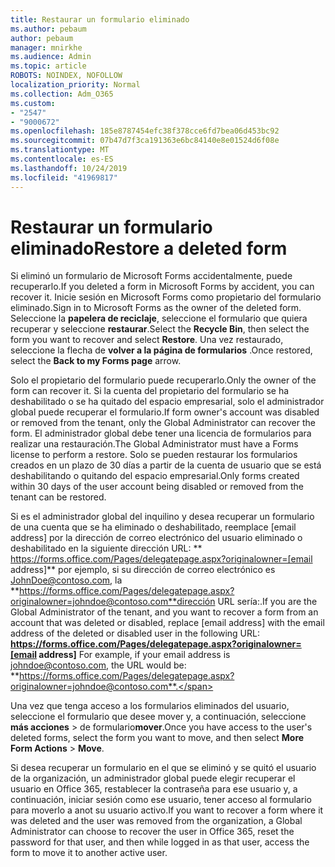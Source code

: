 ```yaml
---
title: Restaurar un formulario eliminado
ms.author: pebaum
author: pebaum
manager: mnirkhe
ms.audience: Admin
ms.topic: article
ROBOTS: NOINDEX, NOFOLLOW
localization_priority: Normal
ms.collection: Adm_O365
ms.custom:
- "2547"
- "9000672"
ms.openlocfilehash: 185e8787454efc38f378cce6fd7bea06d453bc92
ms.sourcegitcommit: 07b47d7f3ca191363e6bc84140e8e01524d6f08e
ms.translationtype: MT
ms.contentlocale: es-ES
ms.lasthandoff: 10/24/2019
ms.locfileid: "41969817"
---
```

# <a name="restore-a-deleted-form"></a><span data-ttu-id="897a9-102">Restaurar un formulario eliminado</span><span class="sxs-lookup"><span data-stu-id="897a9-102">Restore a deleted form</span></span>

<span data-ttu-id="897a9-103">Si eliminó un formulario de Microsoft Forms accidentalmente, puede recuperarlo.</span><span class="sxs-lookup"><span data-stu-id="897a9-103">If you deleted a form in Microsoft Forms by accident, you can recover it.</span></span> <span data-ttu-id="897a9-104">Inicie sesión en Microsoft Forms como propietario del formulario eliminado.</span><span class="sxs-lookup"><span data-stu-id="897a9-104">Sign in to Microsoft Forms as the owner of the deleted form.</span></span> <span data-ttu-id="897a9-105">Seleccione la **papelera de reciclaje**, seleccione el formulario que quiera recuperar y seleccione **restaurar**.</span><span class="sxs-lookup"><span data-stu-id="897a9-105">Select the **Recycle Bin**, then select the form you want to recover and select **Restore**.</span></span> <span data-ttu-id="897a9-106">Una vez restaurado, seleccione la flecha de **volver a la página de formularios** .</span><span class="sxs-lookup"><span data-stu-id="897a9-106">Once restored, select the **Back to my Forms page** arrow.</span></span>

<span data-ttu-id="897a9-107">Solo el propietario del formulario puede recuperarlo.</span><span class="sxs-lookup"><span data-stu-id="897a9-107">Only the owner of the form can recover it.</span></span> <span data-ttu-id="897a9-108">Si la cuenta del propietario del formulario se ha deshabilitado o se ha quitado del espacio empresarial, solo el administrador global puede recuperar el formulario.</span><span class="sxs-lookup"><span data-stu-id="897a9-108">If form owner's account was disabled or removed from the tenant, only the Global Administrator can recover the form.</span></span> <span data-ttu-id="897a9-109">El administrador global debe tener una licencia de formularios para realizar una restauración.</span><span class="sxs-lookup"><span data-stu-id="897a9-109">The Global Administrator must have a Forms license to perform a restore.</span></span> <span data-ttu-id="897a9-110">Solo se pueden restaurar los formularios creados en un plazo de 30 días a partir de la cuenta de usuario que se está deshabilitando o quitando del espacio empresarial.</span><span class="sxs-lookup"><span data-stu-id="897a9-110">Only forms created within 30 days of the user account being disabled or removed from the tenant can be restored.</span></span>

<span data-ttu-id="897a9-111">Si es el administrador global del inquilino y desea recuperar un formulario de una cuenta que se ha eliminado o deshabilitado, reemplace [email address] por la dirección de correo electrónico del usuario eliminado o deshabilitado en la siguiente dirección URL: \*\* https://forms.office.com/Pages/delegatepage.aspx?originalowner=[email address]\*\* por ejemplo, si su dirección de correo electrónico es JohnDoe@contoso.com, la **https://forms.office.com/Pages/delegatepage.aspx?originalowner=johndoe@contoso.com**dirección URL sería:.</span><span class="sxs-lookup"><span data-stu-id="897a9-111">If you are the Global Administrator of the tenant, and you want to recover a form from an account that was deleted or disabled, replace [email address] with the email address of the deleted or disabled user in the following URL: **https://forms.office.com/Pages/delegatepage.aspx?originalowner=[email address]** For example, if your email address is johndoe@contoso.com, the URL would be: **https://forms.office.com/Pages/delegatepage.aspx?originalowner=johndoe@contoso.com**.</span></span> 

<span data-ttu-id="897a9-112">Una vez que tenga acceso a los formularios eliminados del usuario, seleccione el formulario que desee mover y, a continuación, seleccione **más acciones** > de formulario**mover**.</span><span class="sxs-lookup"><span data-stu-id="897a9-112">Once you have access to the user's deleted forms, select the form you want to move, and then select **More Form Actions** > **Move**.</span></span>

<span data-ttu-id="897a9-113">Si desea recuperar un formulario en el que se eliminó y se quitó el usuario de la organización, un administrador global puede elegir recuperar el usuario en Office 365, restablecer la contraseña para ese usuario y, a continuación, iniciar sesión como ese usuario, tener acceso al formulario para moverlo a anot su usuario activo.</span><span class="sxs-lookup"><span data-stu-id="897a9-113">If you want to recover a form where it was deleted and the user was removed from the organization, a Global Administrator can choose to recover the user in Office 365, reset the password for that user, and then while logged in as that user, access the form to move it to another active user.</span></span> 